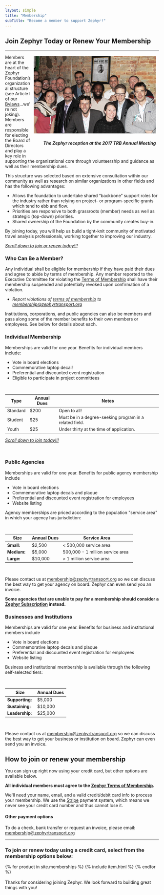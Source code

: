 ```yaml
---
layout: simple
title: "Membership"
subTitle: "Become a member to support Zephyr!"
---
```


## Join Zephyr Today or Renew Your Membership

---

<div style="float:right; margin: 5px 10px;">
<img src="/img/reception.jpg" width="400px" />
<h5 style="text-align:right;"><i>The Zephyr reception at the 2017 TRB Annual Meeting</i></h5>
</div>

Members are at the heart of the Zephyr Foundation’s organizational structure (see Article I of our [Bylaws](/bylaws)...we're not joking).  Members are responsible for electing the Board of Directors and play a key role in supporting the organizational core through volunteership and guidance as well as their membership dues.

This structure was selected based on extensive consultation within our community as well as research on similar organizations in other fields and has the following advantages:
- Allows the foundation to undertake shared “backbone” support roles for the industry rather than relying on project- or program-specific grants which tend to ebb and flow.
- Priorities are responsive to both grassroots (member) needs as well as strategic (top-down) priorities.
- Shared ownership of the Foundation by the community creates buy-in.

By joining today, you will help us build a tight-knit community of motivated travel analysis professionals, working together to improving our industry.

[*Scroll down to join or renew today!!!*](#join)

### Who Can Be a Member?

Any individual shall be eligible for membership if they have paid their dues and agree to abide by terms of membership. Any member reported to the Executive Committee for violating the [Terms of Membership](/terms-of-membership) shall have their membership suspended and potentially revoked upon confirmation of a violation.
- *Report violations of [terms of membership](/terms-of-membership) to [membership@zephyrtransport.org](mailto:membership@zephyrtransport.org)*

Institutions, corporations, and public agencies can also be members and pass along some of the member benefits to their own members or employees.  See below for details about each.

### Individual Membership

Memberships are valid for one year. Benefits for individual members include:
- Vote in board elections
- Commemorative laptop decal!
- Preferential and discounted event registration
- Eligible to participate in project committees

<br/>

**Type** | **Annual Dues** | **Notes**
--- | --- | ---
Standard | $200 | Open to all!
Student | $25 | Must be in a degree-seeking program in a related field.
Youth   | $25 | Under thirty at the time of application.

[*Scroll down to join today!!!*](#join)

<br/>

### Public Agencies

Memberships are valid for one year.  Benefits for public agency membership include
- Vote in board elections
- Commemorative laptop decals and plaque
- Preferential and discounted event registration for employees
- Website listing

Agency memberships are priced according to the population "service area" in which your agency has jurisdiction:

<br/>

|**Size** | **Annual Dues** |**Service Area** |
|---------|------------------|-------------------------|
**Small:** | $2,500 | < 500,000 service area
**Medium:&nbsp;&nbsp;** |$5,000 | 500,000 - 1 million service area&nbsp;&nbsp;
**Large:** |	$10,000 | > 1 million service area

<br/>

Please contact us at [membership@zephyrtransport.org](mailto:membership@zephyrtransport.org) so we can discuss the best way to get your agency on board. Zephyr can even send you an invoice.

**Some agencies that are unable to pay for a membership should consider a [Zephyr Subscription](/subscriptions) instead.**

### Businesses and Institutions

Memberships are valid for one year. Benefits for business and institutional members include
- Vote in board elections
- Commemorative laptop decals and plaque
- Preferential and discounted event registration for employees
- Website listing

Business and institutional membership is available through the following self-selected tiers:

<br/>

| **Size** | **Annual Dues** |
|---------|------------------|
| **Supporting:** | $5,000 |
| **Sustaining:&nbsp;&nbsp;** | $10,000 |
|  **Leadership:** |	$25,000 |

<br/>

<a id="join"></a> <!-- #join anchor -->

Please contact us at [membership@zephyrtransport.org](mailto:membership@zephyrtransport.org) so we can discuss the best way to get your business or institution on board. Zephyr can even send you an invoice.

## How to join or renew your membership

You can sign up right now using your credit card, but other options are available below.

**All individual members must agree to the [Zephyr Terms of Membership](/terms-of-membership).**


We'll need your name, email, and a valid credit/debit card info to process your membership.  We use the [Stripe](https://stripe.com) payment system, which means we never see your credit card number and thus cannot lose it.
#### Other payment options
To do a check, bank transfer or request an invoice, please email: [membership@zephyrtransport.org](mailto:membership@zephyrtransport.org)

<!-- stripe -->

---

### To join or renew today using a credit card, select from the membership options below:

<div class="striperow">
  {% for product in site.memberships %}
    {% include item.html %}
  {% endfor %}
</div>

<br/>
Thanks for considering joining Zephyr. We look forward to building great things with you!


<br/><br/><br/><br/><br/>

<!-- wake up. heroku server! -->
<img src="{{site.post_url}}wakeup" style="display:none">

<!-- Hide form until terms are approved -->

<script src="https://code.jquery.com/jquery-1.11.3.js"></script>
<script>
    $(document).ready(function(){
        $("#terms-1").click(function (){
            if ($("#terms-1").prop("checked")){
                $("#stripe-1").show();
            }else{
                $("#stripe-1").hide();
            }
        });

    $(document).ready(function(){
        $("#terms-2").click(function (){
            if ($("#terms-2").prop("checked")){
                $("#stripe-2").show();
            }else{
                $("#stripe-2").hide();
            }
        });
    });

});
</script>
